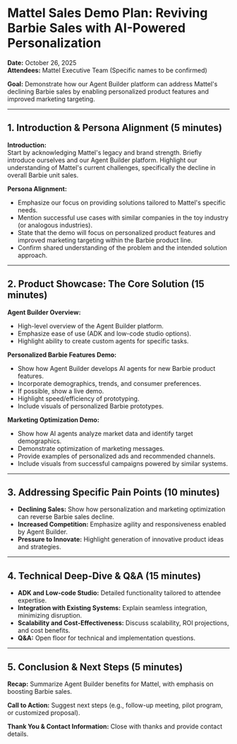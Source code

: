 # Mattel Sales Demo Plan: Reviving Barbie Sales with AI-Powered Personalization

**Date:** October 26, 2025  
**Attendees:** Mattel Executive Team (Specific names to be confirmed)  

**Goal:** Demonstrate how our Agent Builder platform can address Mattel's declining Barbie sales by enabling personalized product features and improved marketing targeting.

---

## 1. Introduction & Persona Alignment (5 minutes)

**Introduction:**  
Start by acknowledging Mattel's legacy and brand strength. Briefly introduce ourselves and our Agent Builder platform. Highlight our understanding of Mattel's current challenges, specifically the decline in overall Barbie unit sales.

**Persona Alignment:**  
- Emphasize our focus on providing solutions tailored to Mattel's specific needs.  
- Mention successful use cases with similar companies in the toy industry (or analogous industries).  
- State that the demo will focus on personalized product features and improved marketing targeting within the Barbie product line.  
- Confirm shared understanding of the problem and the intended solution approach.  

---

## 2. Product Showcase: The Core Solution (15 minutes)

**Agent Builder Overview:**  
- High-level overview of the Agent Builder platform.  
- Emphasize ease of use (ADK and low-code studio options).  
- Highlight ability to create custom agents for specific tasks.  

**Personalized Barbie Features Demo:**  
- Show how Agent Builder develops AI agents for new Barbie product features.  
- Incorporate demographics, trends, and consumer preferences.  
- If possible, show a live demo.  
- Highlight speed/efficiency of prototyping.  
- Include visuals of personalized Barbie prototypes.  

**Marketing Optimization Demo:**  
- Show how AI agents analyze market data and identify target demographics.  
- Demonstrate optimization of marketing messages.  
- Provide examples of personalized ads and recommended channels.  
- Include visuals from successful campaigns powered by similar systems.  

---

## 3. Addressing Specific Pain Points (10 minutes)

- **Declining Sales:** Show how personalization and marketing optimization can reverse Barbie sales decline.  
- **Increased Competition:** Emphasize agility and responsiveness enabled by Agent Builder.  
- **Pressure to Innovate:** Highlight generation of innovative product ideas and strategies.  

---

## 4. Technical Deep-Dive & Q&A (15 minutes)

- **ADK and Low-code Studio:** Detailed functionality tailored to attendee expertise.  
- **Integration with Existing Systems:** Explain seamless integration, minimizing disruption.  
- **Scalability and Cost-Effectiveness:** Discuss scalability, ROI projections, and cost benefits.  
- **Q&A:** Open floor for technical and implementation questions.  

---

## 5. Conclusion & Next Steps (5 minutes)

**Recap:** Summarize Agent Builder benefits for Mattel, with emphasis on boosting Barbie sales.  

**Call to Action:** Suggest next steps (e.g., follow-up meeting, pilot program, or customized proposal).  

**Thank You & Contact Information:** Close with thanks and provide contact details.  